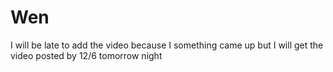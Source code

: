 # Wen

I will be late to add the video because I something came up but I will get the video posted by 12/6 tomorrow night
